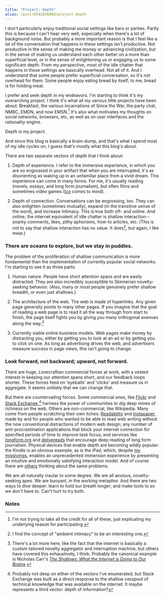 ```yaml
---
title: "Project: Depth"
alias: /post/6542036868/project-depth
---
```


I don't particularly enjoy traditional social settings like bars or
parties. Partly this is because I can't hear very well, especially when
there's a lot of background noise. But probably a more important reason
is that I feel like a lot of the conversation that happens in these
settings isn't productive. Not productive in the sense of making me
money or advancing civilization, but in the sense of making us
understand each other better on a more than superficial level, or in the
sense of enlightening us or engaging us to some significant depth. From
my perspective, most of the idle chatter that happens in these settings
are basically overhead. Not all of it. And I understand that some people
prefer superficial conversation, so it's not overhead for them. Some
people enjoy eating bread by itself; to me, bread is for holding meat.

I prefer and seek depth in my endeavors. I'm starting to think it's my
overarching project. I think it's what all my various little projects
have been about: Breakfast, the various incarnations of Since the War,
the party chat, NMBC, EMDN, and now EMSN.[^1] It's also what
motivates my thoughts on social networks, browsers, etc, as well as on
user interfaces and the rationality engine.

Depth is my project.

And since this blog is basically a brain-dump, and that's what I spend
most of my idle cycles on, I guess that's mostly what this blog's about.

There are two separate vectors of depth that I think about:

1. Depth of experience. I refer to the immersive experience, in which
    you are so engrossed in your artifact that when you are interrupted,
    it's as disorienting as waking up in an unfamiliar place from a
    vivid dream. This experience can come in many forms. For me, it's
    usually reading (novels, essays, and long form journalism), but
    often films and sometimes video games
    ([Ico](http://en.wikipedia.org/wiki/Ico) comes to mind).

2. Depth of connection. Conversations can be engrossing, too. They can
    also enlighten (sometimes mutually), expand (in the transitive sense
    of the word), and increase intimacy. This is true both off- and
    online. And online, the internet equivalent of idle chatter is
    shallow interaction--snarky comments, likes, pithy aphorisms, how-to
    articles, etc. (This is not to say that shallow interaction has no
    value. It does[^2], but again, I like meat.)

### There are oceans to explore, but we stay in puddles.

The problem of the proliferation of shallow communication is more
fundamental than the implementation of currently popular social
networks. I'm starting to see it as three parts:

1. Human nature. People have short attention spans and are easily
    distracted. They are also incredibly susceptible to Skinnerian
    novelty-seeking behavior. (Also, many or most people genuinely
    prefer shallow breadth, or even just shallows.)

2. The architecture of the web. The web is made of hyperlinks. Any
    given page generally points to many other pages. If you imagine that
    the goal of reading a web page is to read it all the way through
    from start to finish, the page itself fights you by giving you many
    orthogonal avenues along the way.[^3]

3. Currently viable online business models. Web pages make money by
    distracting you, either by getting you to look at an ad or by
    getting you to click on one. As long as advertising drives the web,
    and advertisers measure success in page views, this isn't going to
    change.

### Look forward, not backward; upward, not forward.

There are huge, Lovecraftian commercial forces at work, with a vested
interest in keeping our attention spans short, and our feedback loops
shorter. These forces feed on 'eyeballs' and 'clicks' and measure us in
aggregate. It seems unlikely that we can change that.

But there are countervailing forces. Some commercial ones, like
[Flickr](http://flickr.com) and [Stack
Exchange](http://stackexchange.com/),[^4] harness the power of
communities to dig deep mines of richness on the web. Others are
non-commercial, like Wikipedia. Many come from people scratching their
own itches: [Readability](https://www.readability.com/) and
[Instapaper](http://www.instapaper.com), made by and for people who
wanted to be able to read web writing without the now conventional
distractions of modern web design; any number of anti-procrastination
applications that block your internet connection for specified periods
of time to improve task focus; and services like
[longform.org](http://longform.org/) and
[delivereads](http://delivereads.com/) that encourage deep reading of
long form journalism. Physical devices that enable depth are becoming
wildly popular: the Kindle is an obvious example, as is the iPad, which,
despite [my
misgivings](http://blog.byjoemoon.com/post/5442955515/holding-the-web-in-your-hands),
enables an unprecedented immersion experience by presenting an intuitive
and emotionally satisfying interaction model. And of course there are
[others](http://cognitivesocialweb.com/home/2011/6/7/on-the-purpose-and-the-engine-of-the-web.html)
thinking about the same problems.

We are all naturally insular to some degree. We are all anxious,
novelty-seeking apes. We are buoyant, in the working metaphor. And there
are two ways to dive deeper: learn to hold our breath longer; and make
tools to so we don't have to. Can't hurt to try both.

### Notes

[^1]: I'm not trying to take all the credit for all of these, just
    explicating my underlying reason for participating.
    
[^2]: I find the concept of "ambient intimacy" to be an interesting one.
    
[^3]: There's a lot more here, like the fact that the internet is
    basically a custom tailored novelty aggregator and interruption
    machine, but others have covered this exhaustively, I think.
    Probably the canonical example is Nicholas Carr's [*The Shallows:
    What the Internet is Doing to Our
    Brains*](http://www.amazon.com/Shallows-What-Internet-Doing-Brains/dp/0393072223).
    
[^4]: Probably not deep on either of the vectors I've enumerated, but
    Stack Exchange was built as a direct response to the shallow
    cesspool of technical knowledge that was available on the internet.
    It maybe represents a third vector: depth of information?
